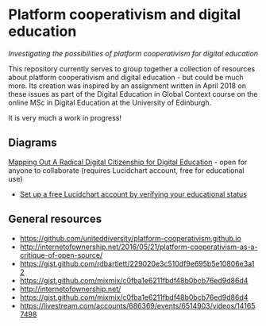# Platform cooperativism and digital education
_Investigating the possibilities of platform cooperativism for digital education_

This repository currently serves to group together a collection of resources about platform cooperativism and digital education - but could be much more. Its creation was inspired by an assignment written in April 2018 on these issues as part of the Digital Education in Global Context course on the online MSc in Digital Education at the University of Edinburgh.

It is very much a work in progress!

## Diagrams
[Mapping Out A Radical Digital Citizenship for Digital Education](https://www.lucidchart.com/documents/edit/57c19ef7-329f-4541-91ed-6edd0a44436c/0) - open for anyone to collaborate (requires Lucidchart account, free for educational use)
- [Set up a free Lucidchart account by verifying your educational status](https://www.lucidchart.com/pages/usecase/education)

## General resources
- https://github.com/uniteddiversity/platform-cooperativism.github.io
- http://internetofownership.net/2016/05/21/platform-cooperativism-as-a-critique-of-open-source/
- https://gist.github.com/rdbartlett/229020e3c510df9e695b5e10806e3a12
- https://gist.github.com/mixmix/c0fba1e6211fbdf48b0bcb76ed9d86d4
- http://internetofownership.net/
- https://gist.github.com/mixmix/c0fba1e6211fbdf48b0bcb76ed9d86d4
- https://livestream.com/accounts/686369/events/6514903/videos/141657498
